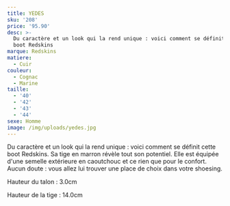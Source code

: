 ```yaml
---
title: YEDES
sku: '208'
price: '95.90'
desc: >-
  Du caractère et un look qui la rend unique : voici comment se définit cette
  boot Redskins
marque: Redskins
matiere:
  - Cuir
couleur:
  - Cognac
  - Marine
taille:
  - '40'
  - '42'
  - '43'
  - '44'
sexe: Homme
image: /img/uploads/yedes.jpg
---
```

Du caractère et un look qui la rend unique : voici comment se définit cette boot Redskins. Sa tige en marron révèle tout son potentiel. Elle est équipée d'une semelle extérieure en caoutchouc et ce rien que pour le confort. Aucun doute : vous allez lui trouver une place de choix dans votre shoesing.



Hauteur du talon : 3.0cm

Hauteur de la tige : 14.0cm

